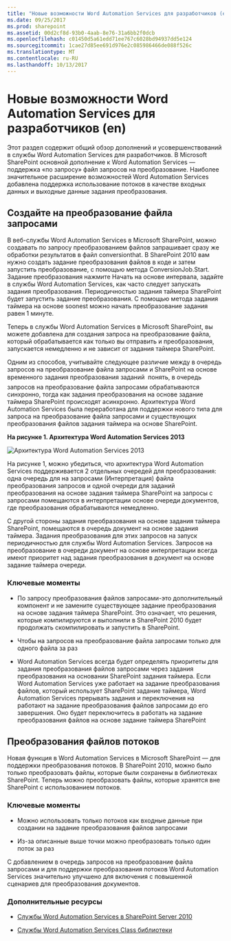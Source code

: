 ```yaml
---
title: "Новые возможности Word Automation Services для разработчиков (en)"
ms.date: 09/25/2017
ms.prod: sharepoint
ms.assetid: 00d2cf8d-93b0-4aab-8e76-31a6bb2f0dcb
ms.openlocfilehash: c01450d5a61edd71ee767c6028bd94937dd5e124
ms.sourcegitcommit: 1cae27d85ee691d976e2c085986466de088f526c
ms.translationtype: MT
ms.contentlocale: ru-RU
ms.lasthandoff: 10/13/2017
---
```

# <a name="whats-new-in-word-automation-services-for-developers"></a>Новые возможности Word Automation Services для разработчиков (en)
Этот раздел содержит общий обзор дополнений и усовершенствований в службы Word Automation Services для разработчиков. В Microsoft SharePoint основной дополнение к Word Automation Services — поддержка «по запросу» файл запросов на преобразование. Наиболее значительное расширение возможностей Word Automation Services добавлена поддержка использование потоков в качестве входных данных и выходные данные задания преобразования.
## <a name="create-an-on-demand-file-conversion"></a>Создайте на преобразование файла запросами
<a name="was15CreateOnDemandConversion"> </a>

В веб-службы Word Automation Services в Microsoft SharePoint, можно создавать по запросу преобразованием файлов запрашивает сразу же обработки результатов в файл conversionthat. В SharePoint 2010 вам нужно создать задание преобразования файлов в коде и затем запустить преобразование, с помощью метода ConversionJob.Start. Задание преобразования нажмите Начать на основе интервала, задайте в службы Word Automation Services, как часто следует запускать задания преобразования. Периодичностью задания таймера SharePoint будет запустить задание преобразования. С помощью метода задания таймера на основе soonest можно начать преобразование задания равен 1 минуте. 
  
    
    
Теперь в службы Word Automation Services в Microsoft SharePoint, вы можете добавлена для создания запроса на преобразование файла, который обрабатывается как только вы отправить и преобразования, запускается немедленно и не зависит от задания таймера SharePoint. 
  
    
    
Одним из способов, учитывайте следующее различие между в очередь запросов на преобразование файла запросами и SharePoint на основе временного задания преобразования заданий  понять, в очередь запросов на преобразование файла запросами обрабатываются синхронно, тогда как задания преобразования на основе задание таймера SharePoint происходят асинхронно. Архитектура Word Automation Services была переработана для поддержки нового типа для запроса на преобразование файла запросами и существующих преобразования файлов задания таймера на основе SharePoint.
  
    
    

**На рисунке 1. Архитектура Word Automation Services 2013**

  
    
    

  
    
    
![Архитектура Word Automation Services 2013](../images/SPS15CON_WAS_Architecture.png)
  
    
    
На рисунке 1, можно убедиться, что архитектура Word Automation Services поддерживается 2 отдельных очередей для преобразования: одна очередь для на запросами (Интерпретация) файла преобразования запросов и одной очереди для заданий преобразования на основе задания таймера SharePoint на запросы с запросами помещаются в интерпретации основе очереди документов, где преобразования обрабатываются немедленно.
  
    
    
С другой стороны задания преобразования на основе задания таймера SharePoint, помещаются в очередь документ на основе задания таймера. Задания преобразования для этих запросов на запуск периодичностью для службы Word Automation Services. Запросов на преобразование в очереди документ на основе интерпретации всегда имеют приоритет над задания преобразования в документ на основе задание таймера очереди.
  
    
    

### <a name="key-points"></a>Ключевые моменты


- По запросу преобразования файлов запросами-это дополнительный компонент и не замените существующее задание преобразования на основе задания таймера SharePoint. Это означает, что решения, которые компилируются и выполнили в SharePoint 2010 будет продолжать скомпилировать и запустить в SharePoint.
    
  
- Чтобы на запросов на преобразование файла запросами только для одного файла за раз
    
  
- Word Automation Services всегда будет определять приоритеты для задания преобразования файлов запросами через задания преобразования на основании SharePoint задания таймера. Если Word Automation Services уже работает на задание преобразования файлов, который использует SharePoint задание таймера, Word Automation Services прерывать задания и переключения на работают на задание преобразования файлов запросами до его завершения. Оно будет переключитесь в работать на задание преобразования файлов на основе задание таймера SharePoint
    
  

## <a name="perform-file-conversions-on-streams"></a>Преобразования файлов потоков
<a name="was15PerformStreamConversion"> </a>

Новая функция в Word Automation Services в Microsoft SharePoint — для поддержки преобразования потоков. В SharePoint 2010, можно было только преобразовать файлы, которые были сохранены в библиотеках SharePoint. Теперь можно преобразовать файлы, которые хранятся вне SharePoint с использованием потоков.
  
    
    

### <a name="key-points"></a>Ключевые моменты


- Можно использовать только потоков как входные данные при создании на задание преобразования файлов запросами
    
  
- Из-за описанные выше точки можно преобразовать только один поток за раз
    
  
С добавлением в очередь запросов на преобразование файла запросами и для поддержки преобразования потоков Word Automation Services значительно улучшено для включения с повышенной сценариев для преобразования документов.
  
    
    

### <a name="additional-resources"></a>Дополнительные ресурсы
<a name="was15AdditionalResources"> </a>


-  [Службы Word Automation Services в SharePoint Server 2010](http://msdn.microsoft.com/en-us/library/ee558278)
    
  
-  [Службы Word Automation Services Class библиотеки](http://msdn.microsoft.com/en-us/library/ee559408)
    
  


